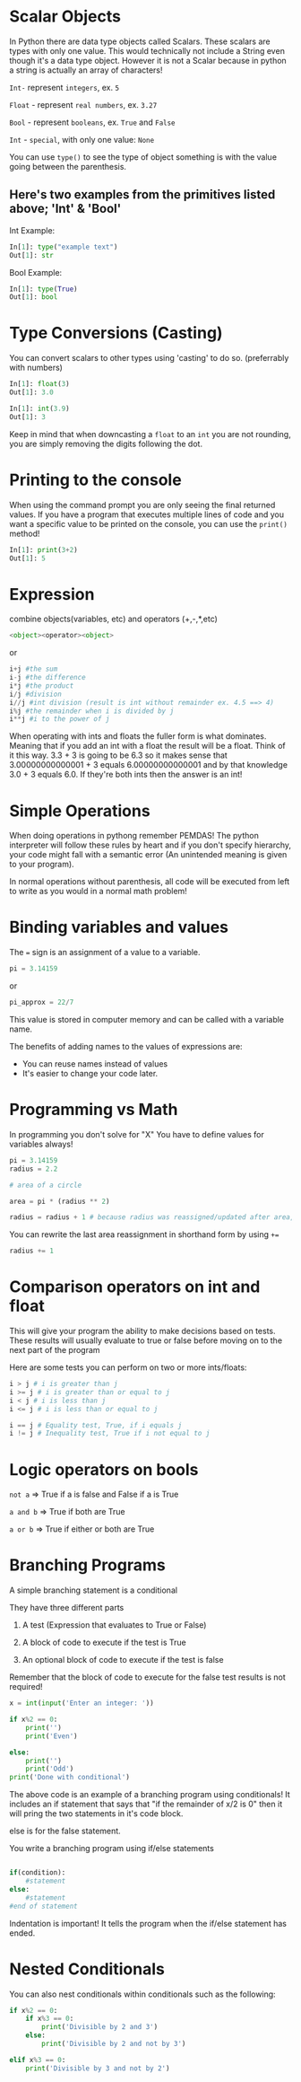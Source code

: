 # Scalar Objects

In Python there are data type objects called Scalars. These scalars are types with only one value. This would technically not include a String even though it's a data type object. However it is not a Scalar because in python a string is actually an array of characters!

<code>Int-</code> represent <code>integers</code>, ex. <code>5</code> 

<code>Float</code> - represent <code>real numbers</code>, ex. <code>3.27</code>

<code>Bool</code> - represent <code>booleans</code>, ex. <code>True</code> and <code>False</code>

<code>Int</code> - <code>special</code>, with only one value: <code>None</code>

You can use <code>type()</code> to see the type of object something is with the value going between the parenthesis.

## Here's two examples from the primitives listed above; 'Int' & 'Bool'

Int Example:

```python
In[1]: type("example text")
Out[1]: str
```

Bool Example:

```python
In[1]: type(True)
Out[1]: bool
```

# Type Conversions (Casting)

You can convert scalars to other types using 'casting' to do so. (preferrably with numbers)

```python
In[1]: float(3)
Out[1]: 3.0
```
```python
In[1]: int(3.9)
Out[1]: 3
```

Keep in mind that when downcasting a <code>float</code> to an <code>int</code> you are not rounding, you are simply removing the digits following the dot.

# Printing to the console

When using the command prompt you are only seeing the final returned values. If you have a program that executes multiple lines of code and you want a specific value to be printed on the console, you can use the <code>print()</code> method!

```python
In[1]: print(3+2)
Out[1]: 5
```

# Expression

combine objects(variables, etc) and operators (+,-,*,etc)

```python
<object><operator><object>
```

or

```python
i+j #the sum
i-j #the difference
i*j #the product
i/j #division
i//j #int division (result is int without remainder ex. 4.5 ==> 4)
i%j #the remainder when i is divided by j
i**j #i to the power of j
```

When operating with ints and floats the fuller form is what dominates. Meaning that if you add an int with a float the result will be a float. Think of it this way. 3.3 + 3 is going to be 6.3 so it makes sense that 3.00000000000001 + 3 equals 6.00000000000001 and by that knowledge 3.0 + 3 equals 6.0. If they're both ints then the answer is an int!

# Simple Operations

When doing operations in pythong remember PEMDAS! The python interpreter will follow these rules by heart and if you don't specify hierarchy, your code might fall with a semantic error (An unintended meaning is given to your program).

In normal operations without parenthesis, all code will be executed from left to write as you would in a normal math problem!

# Binding variables and values

The <code>=</code> sign is an assignment of a value to a variable. 

```python
pi = 3.14159
```

or

```python
pi_approx = 22/7
```

This value is stored in computer memory and can be called with a variable name.

The benefits of adding names to the values of expressions are:

* You can reuse names instead of values
* It's easier to change your code later. 

# Programming vs Math

In programming you don't solve for "X"
You have to define values for variables always!

```python
pi = 3.14159
radius = 2.2

# area of a circle

area = pi * (radius ** 2)

radius = radius + 1 # because radius was reassigned/updated after area, the area variable will not be reassigned/updated 
```

You can rewrite the last area reassignment in shorthand form by using <code>+=</code>

```python
radius += 1
```

# Comparison operators on int and float

This will give your program the ability to make decisions based on tests. These results will usually evaluate to true or false before moving on to the next part of the program

Here are some tests you can perform on two or more ints/floats:

```python
i > j # i is greater than j
i >= j # i is greater than or equal to j
i < j # i is less than j
i <= j # i is less than or equal to j

i == j # Equality test, True, if i equals j
i != j # Inequality test, True if i not equal to j
```

# Logic operators on bools

<code>not a</code> => True if a is false and False if a is True

<code>a and b</code> => True if both are True

<code>a or b</code> => True if either or both are True

# Branching Programs

A simple branching statement is a conditional

They have three different parts

1. A test (Expression that evaluates to True or False)

2. A block of code to execute if the test is True

3. An optional block of code to execute if the test is false

Remember that the block of code to execute for the false test results is not required!

```python
x = int(input('Enter an integer: '))

if x%2 == 0:
    print('')
    print('Even')

else:
    print('')
    print('Odd')
print('Done with conditional')
```

The above code is an example of a branching program using conditionals!
It includes an if statement that says that "if the remainder of x/2 is 0" then it will pring the two statements in it's code block.

else is for the false statement.

You write a branching program using if/else statements

```python

if(condition):
    #statement
else:
    #statement
#end of statement
```
Indentation is important! It tells the program when the if/else statement has ended.

# Nested Conditionals

You can also nest conditionals within conditionals such as the following:

```python
if x%2 == 0:
    if x%3 == 0:
        print('Divisible by 2 and 3')
    else:
        print('Divisible by 2 and not by 3')

elif x%3 == 0:
    print('Divisible by 3 and not by 2')
```



